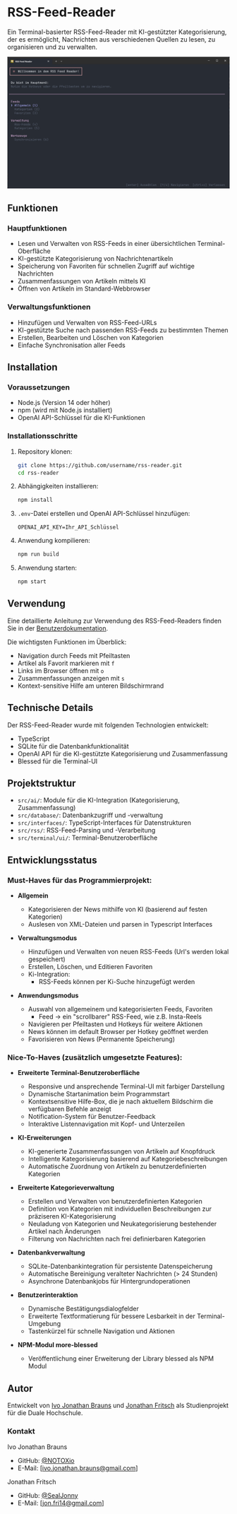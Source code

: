 # RSS-Feed-Reader

Ein Terminal-basierter RSS-Feed-Reader mit KI-gestützter Kategorisierung, der es ermöglicht, Nachrichten aus verschiedenen Quellen zu lesen, zu organisieren und zu verwalten.

![RSS-Reader Screenshot (Platzhalter)](/images/main-menu.png)

## Funktionen

### Hauptfunktionen
- Lesen und Verwalten von RSS-Feeds in einer übersichtlichen Terminal-Oberfläche
- KI-gestützte Kategorisierung von Nachrichtenartikeln
- Speicherung von Favoriten für schnellen Zugriff auf wichtige Nachrichten
- Zusammenfassungen von Artikeln mittels KI
- Öffnen von Artikeln im Standard-Webbrowser

### Verwaltungsfunktionen
- Hinzufügen und Verwalten von RSS-Feed-URLs
- KI-gestützte Suche nach passenden RSS-Feeds zu bestimmten Themen
- Erstellen, Bearbeiten und Löschen von Kategorien
- Einfache Synchronisation aller Feeds

## Installation

### Voraussetzungen
- Node.js (Version 14 oder höher)
- npm (wird mit Node.js installiert)
- OpenAI API-Schlüssel für die KI-Funktionen

### Installationsschritte

1. Repository klonen:
   ```bash
   git clone https://github.com/username/rss-reader.git
   cd rss-reader
   ```

2. Abhängigkeiten installieren:
   ```bash
   npm install
   ```

3. `.env`-Datei erstellen und OpenAI API-Schlüssel hinzufügen:
   ```
   OPENAI_API_KEY=Ihr_API_Schlüssel
   ```

4. Anwendung kompilieren:
   ```bash
   npm run build
   ```

5. Anwendung starten:
   ```bash
   npm start
   ```

## Verwendung

Eine detaillierte Anleitung zur Verwendung des RSS-Feed-Readers finden Sie in der [Benutzerdokumentation](usage.md).

Die wichtigsten Funktionen im Überblick:
- Navigation durch Feeds mit Pfeiltasten
- Artikel als Favorit markieren mit `f`
- Links im Browser öffnen mit `o`
- Zusammenfassungen anzeigen mit `s`
- Kontext-sensitive Hilfe am unteren Bildschirmrand

## Technische Details

Der RSS-Feed-Reader wurde mit folgenden Technologien entwickelt:
- TypeScript
- SQLite für die Datenbankfunktionalität
- OpenAI API für die KI-gestützte Kategorisierung und Zusammenfassung
- Blessed für die Terminal-UI

## Projektstruktur

- `src/ai/`: Module für die KI-Integration (Kategorisierung, Zusammenfassung)
- `src/database/`: Datenbankzugriff und -verwaltung
- `src/interfaces/`: TypeScript-Interfaces für Datenstrukturen
- `src/rss/`: RSS-Feed-Parsing und -Verarbeitung
- `src/terminal/ui/`: Terminal-Benutzeroberfläche

## Entwicklungsstatus

### Must-Haves für das Programmierprojekt:
- **Allgemein**
  - Kategorisieren der News mithilfe von KI (basierend auf festen Kategorien)
  - Auslesen von XML-Dateien und parsen in Typescript Interfaces

- **Verwaltungsmodus**
  - Hinzufügen und Verwalten von neuen RSS-Feeds (Url's werden lokal gespeichert)
  - Erstellen, Löschen, und Editieren Favoriten
  - Ki-Integration:
    - RSS-Feeds können per Ki-Suche hinzugefügt werden

- **Anwendungsmodus**
  - Auswahl von allgemeinem und kategorisierten Feeds, Favoriten
    - Feed -> ein "scrollbarer" RSS-Feed, wie z.B. Insta-Reels
  - Navigieren per Pfeiltasten und Hotkeys für weitere Aktionen
  - News können im default Browser per Hotkey geöffnet werden
  - Favorisieren von News (Permanente Speicherung)

### Nice-To-Haves (zusätzlich umgesetzte Features):

- **Erweiterte Terminal-Benutzeroberfläche**
  - Responsive und ansprechende Terminal-UI mit farbiger Darstellung
  - Dynamische Startanimation beim Programmstart
  - Kontextsensitive Hilfe-Box, die je nach aktuellem Bildschirm die verfügbaren Befehle anzeigt
  - Notification-System für Benutzer-Feedback
  - Interaktive Listennavigation mit Kopf- und Unterzeilen

- **KI-Erweiterungen**
  - KI-generierte Zusammenfassungen von Artikeln auf Knopfdruck
  - Intelligente Kategorisierung basierend auf Kategoriebeschreibungen
  - Automatische Zuordnung von Artikeln zu benutzerdefinierten Kategorien

- **Erweiterte Kategorieverwaltung**
  - Erstellen und Verwalten von benutzerdefinierten Kategorien
  - Definition von Kategorien mit individuellen Beschreibungen zur präziseren KI-Kategorisierung
  - Neuladung von Kategorien und Neukategorisierung bestehender Artikel nach Änderungen
  - Filterung von Nachrichten nach frei definierbaren Kategorien

- **Datenbankverwaltung**
  - SQLite-Datenbankintegration für persistente Datenspeicherung
  - Automatische Bereinigung veralteter Nachrichten (> 24 Stunden)
  - Asynchrone Datenbankjobs für Hintergrundoperationen

- **Benutzerinteraktion**
  - Dynamische Bestätigungsdialogfelder
  - Erweiterte Textformatierung für bessere Lesbarkeit in der Terminal-Umgebung
  - Tastenkürzel für schnelle Navigation und Aktionen

- **NPM-Modul more-blessed**
  - Veröffentlichung einer Erweiterung der Library blessed als NPM Modul

## Autor

Entwickelt von [Ivo Jonathan Brauns](https://github.com/NOTOXio) und [Jonathan Fritsch](https://github.com/SealJonny) als Studienprojekt für die Duale Hochschule.

### Kontakt
Ivo Jonathan Brauns
- GitHub: [@NOTOXio](https://github.com/NOTOXio)
- E-Mail: [ivo.jonathan.brauns@gmail.com]

Jonathan Fritsch
- GitHub: [@SealJonny](https://github.com/SealJonny)
- E-Mail: [jon.fri14@gmail.com]
